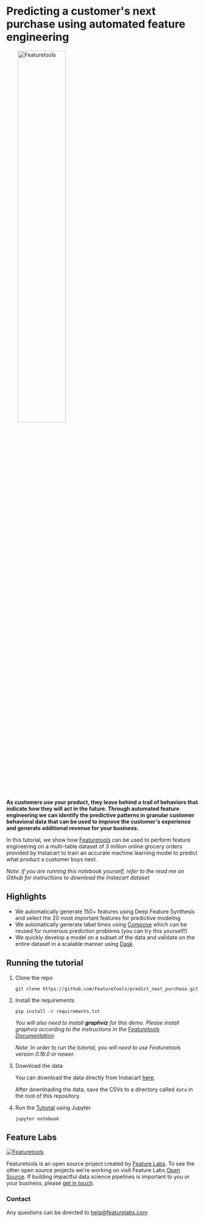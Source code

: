 # Predicting a customer's next purchase using automated feature engineering

<a style="margin:30px" href="https://www.featuretools.com">
    <img width=50% src="https://www.featuretools.com/wp-content/uploads/2017/12/FeatureLabs-Logo-Tangerine-800.png" alt="Featuretools" />
</a>

**As customers use your product, they leave behind a trail of behaviors that indicate how they will act in the future. Through automated feature engineering we can identify the predictive patterns in granular customer behavioral data that can be used to improve the customer's experience and generate additional revenue for your business.**

In this tutorial, we show how [Featuretools](https://www.featuretools.com) can be used to perform feature engineering on a multi-table dataset of 3 million online grocery orders provided by Instacart to train an accurate machine learning model to predict what product a customer buys next.

*Note: If you are running this notebook yourself, refer to the read me on Github for instructions to download the Instacart dataset*

## Highlights

* We automatically generate 150+ features using Deep Feature Synthesis and select the 20 most important features for predictive modeling
* We automatically generate label times using [Compose](https://github.com/FeatureLabs/compose) which can be reused for numerous prediction problems (you can try this yourself!)
* We quickly develop a model on a subset of the data and validate on the entire dataset in a scalable manner using [Dask](http://dask.pydata.org/en/latest/).

## Running the tutorial

1. Clone the repo

    ```
    git clone https://github.com/Featuretools/predict_next_purchase.git
    ```

2. Install the requirements

    ```
    pip install -r requirements.txt
    ```
    
    *You will also need to install **graphviz** for this demo. Please install graphviz according to the instructions in the [Featuretools Documentation](https://docs.featuretools.com/)*

    *Note: In order to run the tutorial, you will need to use Featuretools version 0.16.0 or newer.*


3. Download the data

    You can download the data directly from Instacart [here](https://www.kaggle.com/c/instacart-market-basket-analysis/data).

    After downloading the data, save the CSVs to a directory called `data` in the root of this repository. 

4. Run the [Tutorial](Tutorial.ipynb) using Jupyter

    ```
    jupyter notebook
    ```

## Feature Labs
<a href="https://www.featurelabs.com/">
    <img src="http://www.featurelabs.com/wp-content/uploads/2017/12/logo.png" alt="Featuretools" />
</a>

Featuretools is an open source project created by [Feature Labs](https://www.featurelabs.com/). To see the other open source projects we're working on visit Feature Labs [Open Source](https://www.featurelabs.com/open). If building impactful data science pipelines is important to you or your business, please [get in touch](https://www.featurelabs.com/contact).

### Contact

Any questions can be directed to help@featurelabs.com
